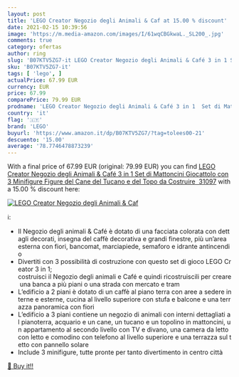 ```yaml
---
layout: post
title: 'LEGO Creator Negozio degli Animali & Caf at 15.00 % discount'
date: 2021-02-15 10:39:56
image: 'https://m.media-amazon.com/images/I/61wqCBGkwaL._SL200_.jpg'
comments: true
category: ofertas
author: ring
slug: 'B07KTV5ZG7-it LEGO Creator Negozio degli Animali & Café 3 in 1 Set di...'
sku: 'B07KTV5ZG7-it'
tags: [ 'lego', ]
actualPrice: 67.99 EUR
currency: EUR
price: 67.99
comparePrice: 79.99 EUR
prodname: 'LEGO Creator Negozio degli Animali & Café 3 in 1  Set di Mattoncini Giocattolo con 3 Minifigure  Figure del Cane  del Tucano e del Topo da Costruire   31097'
country: 'it'
flag: '🇮🇹'
brand: 'LEGO'
buyurl: 'https://www.amazon.it/dp/B07KTV5ZG7/?tag=tolees00-21'
descuento: '15.00'
average: '78.7746478873239'
---
```


With a final price of 67.99 EUR (original: 79.99 EUR) you can find [LEGO Creator Negozio degli Animali & Café 3 in 1  Set di Mattoncini Giocattolo con 3 Minifigure  Figure del Cane  del Tucano e del Topo da Costruire   31097](https://www.amazon.it/dp/B07KTV5ZG7/?tag=tolees00-21) with a  15.00 % discount here:

[![LEGO Creator Negozio degli Animali & Caf](https://m.media-amazon.com/images/I/61wqCBGkwaL._SL200_.jpg)](https://www.amazon.it/dp/B07KTV5ZG7/?tag=tolees00-21)

ℹ️:

- Il Negozio degli animali & Café è dotato di una facciata colorata con dettagli decorati, insegna del caffè decorativa e grandi finestre, più un’area esterna con fiori, bancomat, marciapiede, semaforo e idrante antincendio
- Divertiti con 3 possibilità di costruzione con questo set di gioco LEGO Creator 3 in 1; costruisci il Negozio degli animali e Café e quindi ricostruiscili per creare una banca a più piani o una strada con mercato e tram
- L’edificio a 2 piani è dotato di un caffè al piano terra con aree a sedere interne e esterne, cucina al livello superiore con stufa e balcone e una terrazza panoramica con fiori
- L’edificio a 3 piani contiene un negozio di animali con interni dettagliati al pianoterra, acquario e un cane, un tucano e un topolino in mattoncini, un appartamento al secondo livello con TV e divano, una camera da letto con letto e comodino con telefono al livello superiore e una terrazza sul tetto con pannello solare
- Include 3 minifigure, tutte pronte per tanto divertimento in centro città

[🛒 Buy it!!](https://www.amazon.it/dp/B07KTV5ZG7/?tag=tolees00-21)
